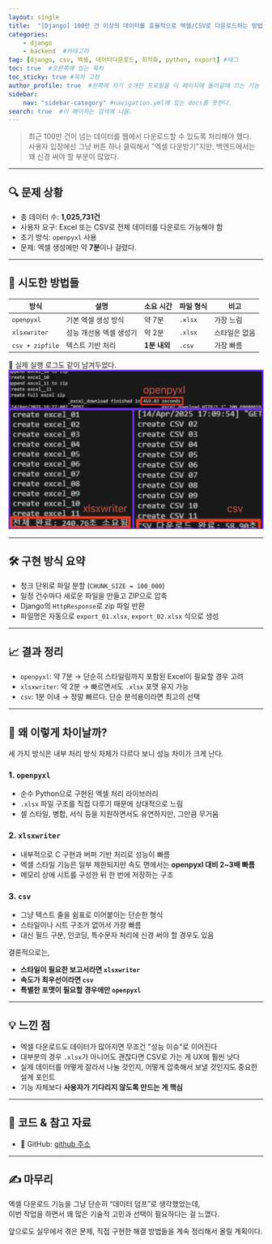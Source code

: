 ```yaml
---
layout: single
title:  "[Django] 100만 건 이상의 데이터를 효율적으로 엑셀/CSV로 다운로드하는 방법"
categories: 
    - django
    - backend  #카테고리
tag: [django, csv, 엑셀, 데이터다운로드, 최적화, python, export] #태그
toc: true  #오른쪽에 있는 목차
toc_sticky: true #목차 고정
author_profile: true  #왼쪽에 자기 소개란 프로필을 이 페이지에 들어갈때 끄는 기능
sidebar:
    nav: "sidebar-category" #navigation.yml에 있는 docs를 뜻한다.
search: true  #이 페이지는 검색에 나옴.
---
```


> 최근 100만 건이 넘는 데이터를 웹에서 다운로드할 수 있도록 처리해야 했다.  
> 사용자 입장에선 그냥 버튼 하나 클릭해서 "엑셀 다운받기"지만, 백엔드에서는 꽤 신경 써야 할 부분이 많았다.

---

## 🔍 문제 상황

- 총 데이터 수: **1,025,731건**
- 사용자 요구: Excel 또는 CSV로 전체 데이터를 다운로드 가능해야 함
- 초기 방식: `openpyxl` 사용
- 문제: 엑셀 생성에만 약 **7분**이나 걸렸다.

---

## 🧪 시도한 방법들

| 방식 | 설명 | 소요 시간 | 파일 형식 | 비고 |
|------|------|------------|-----------|------|
| `openpyxl` | 기본 엑셀 생성 방식 | 약 7분 | `.xlsx` | 가장 느림 |
| `xlsxwriter` | 성능 개선용 엑셀 생성기 | 약 2분 | `.xlsx` | 스타일은 없음 |
| `csv + zipfile` | 텍스트 기반 처리 | **1분 내외** | `.csv` | 가장 빠름 |

📸 실제 실행 로그도 같이 남겨두었다.  
![실행 로그](/assets/images/2025/04/16/result.png)

---

## 🛠 구현 방식 요약

- 청크 단위로 파일 분할 (`CHUNK_SIZE = 100_000`)
- 일정 건수마다 새로운 파일을 만들고 ZIP으로 압축
- Django의 `HttpResponse`로 zip 파일 반환
- 파일명은 자동으로 `export_01.xlsx`, `export_02.xlsx` 식으로 생성

---

## 📈 결과 정리

- `openpyxl`: 약 7분 → 단순히 스타일링까지 포함된 Excel이 필요할 경우 고려
- `xlsxwriter`: 약 2분 → 빠르면서도 `.xlsx` 포맷 유지 가능
- `csv`: 1분 이내 → 정말 빠르다. 단순 분석용이라면 최고의 선택

---

## 🤔 왜 이렇게 차이날까?

세 가지 방식은 내부 처리 방식 자체가 다르다 보니 성능 차이가 크게 난다.

### 1. `openpyxl`
- 순수 Python으로 구현된 엑셀 처리 라이브러리
- `.xlsx` 파일 구조를 직접 다루기 때문에 상대적으로 느림
- 셀 스타일, 병합, 서식 등을 지원하면서도 유연하지만, 그만큼 무거움

### 2. `xlsxwriter`
- 내부적으로 C 구현과 버퍼 기반 처리로 성능이 빠름
- 엑셀 스타일 기능은 일부 제한되지만 속도 면에서는 **openpyxl 대비 2~3배 빠름**
- 메모리 상에 시트를 구성한 뒤 한 번에 저장하는 구조

### 3. `csv`
- 그냥 텍스트 줄을 쉼표로 이어붙이는 단순한 형식
- 스타일이나 시트 구조가 없어서 가장 빠름
- 대신 필드 구분, 인코딩, 특수문자 처리에 신경 써야 할 경우도 있음

결론적으로는,

- **스타일이 필요한 보고서라면 `xlsxwriter`**
- **속도가 최우선이라면 `csv`**
- **특별한 포맷이 필요할 경우에만 `openpyxl`**

---

## 💡 느낀 점

- 엑셀 다운로드도 데이터가 많아지면 무조건 "성능 이슈"로 이어진다
- 대부분의 경우 `.xlsx`가 아니어도 괜찮다면 CSV로 가는 게 UX에 훨씬 낫다
- 실제 데이터를 어떻게 잘라서 나눌 것인지, 어떻게 압축해서 보낼 것인지도 중요한 설계 포인트
- 기능 자체보다 **사용자가 기다리지 않도록 만드는 게 핵심**

---

## 📁 코드 & 참고 자료

- 🔗 GitHub: [github 주소](https://github.com/woolfie1101/realworld-snippets/tree/main/python/excel-export-optimization)

---

## ✍️ 마무리

엑셀 다운로드 기능을 그냥 단순히 “데이터 덤프”로 생각했었는데,  
이번 작업을 하면서 꽤 많은 기술적 고민과 선택이 필요하다는 걸 느꼈다.  

앞으로도 실무에서 겪은 문제, 직접 구현한 해결 방법들을 계속 정리해서 올릴 계획이다.  